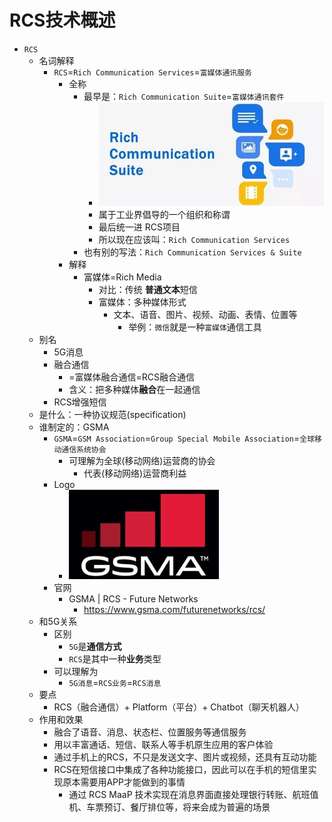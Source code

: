 # RCS技术概述

* `RCS`
  * 名词解释
    * `RCS`=`Rich Communication Services`=`富媒体通讯服务`
      * 全称
        * 最早是：`Rich Communication Suite`=`富媒体通讯套件`
          * ![rich_communication_suite](../assets/img/rich_communication_suite.jpg)
          * 属于工业界倡导的一个组织和称谓
          * 最后统一进 RCS项目
          * 所以现在应该叫：`Rich Communication Services`
        * 也有别的写法：`Rich Communication Services & Suite`
      * 解释
        * 富媒体=Rich Media
          * 对比：传统 **普通文本**短信
          * 富媒体：多种媒体形式
              * 文本、语音、图片、视频、动画、表情、位置等
                * 举例：`微信`就是一种`富媒体`通信工具
  * 别名
    * 5G消息
    * 融合通信
      * =富媒体融合通信=RCS融合通信
      * 含义：把多种媒体**融合**在一起通信
    * RCS增强短信
  * 是什么：一种协议规范(specification)
  * 谁制定的：GSMA
    * `GSMA`=`GSM Association`=`Group Special Mobile Association`=`全球移动通信系统协会`
      * 可理解为全球(移动网络)运营商的协会
        * 代表(移动网络)运营商利益
    * Logo
      * ![gsma_logo](../assets/img/gsma_logo.jpg)
    * 官网
      * GSMA | RCS - Future Networks
          * https://www.gsma.com/futurenetworks/rcs/
  * 和5G关系
    * 区别
      * `5G`是**通信方式**
      * `RCS`是其中一种**业务**类型
    * 可以理解为
      * `5G消息`=`RCS业务`=`RCS消息`
  * 要点
    * RCS（融合通信）+ Platform（平台）+ Chatbot（聊天机器人）
  * 作用和效果
    * 融合了语音、消息、状态栏、位置服务等通信服务
    * 用以丰富通话、短信、联系人等手机原生应用的客户体验
    * 通过手机上的RCS，不只是发送文字、图片或视频，还具有互动功能
    * RCS在短信接口中集成了各种功能接口，因此可以在手机的短信里实现原本需要用APP才能做到的事情
      * 通过 RCS MaaP 技术实现在消息界面直接处理银行转账、航班值机、车票预订、餐厅排位等，将来会成为普遍的场景
